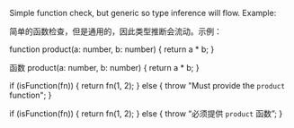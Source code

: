 Simple function check, but generic so type inference will flow. Example:

简单的函数检查，但是通用的，因此类型推断会流动。示例：

function product\(a: number, b: number\) {
  return a \* b;
}

函数 product\(a: number, b: number\) { return a \* b; }

if \(isFunction<product>\(fn\)\) {
  return fn\(1, 2\);
} else {
  throw "Must provide the `product` function";
}

if \(isFunction<product>\(fn\)\) { return fn\(1, 2\); } else { throw “必须提供 `product` 函数”; }